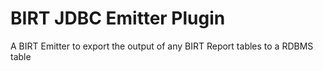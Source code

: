 BIRT JDBC Emitter Plugin
========================

A BIRT Emitter to export the output of any BIRT Report tables to a RDBMS table
